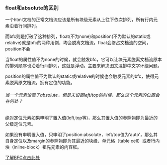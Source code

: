 ### float和absolute的区别

一个html文档的正常文档流应该是所有块级元素从上往下依次排列，所有行内元素沿着行间排列。

而bfc则是打破了这种排列，float(不为none)和position(不为默认的static或relative)就是bfc的两种用例，均会脱离文档流，float会挤占文档流的空间，position不会

当float的属性值不为none的时候，就会触发bfc，它可以让块元素脱离文档流原本的排列顺序也沿着行间排列，这就是浮动。主要来解决图文混排中文字环绕问题。

position的属性值不为默认的static或relative的时候也会触发元素的bfc，使得元素脱离原文档流，拥有定位的功能。


###### 当一个元素设置了absolute，但是未设置left/top的时候，那么这个元素的位置会在何处？


绝对定位元素如果申明了置入值(left,top等)，那么其置入值的参照物即为最近的父级定位元素。

如果没有申明置入值，只申明了position:absolute，left/top值为‘auto’，那么其自身定位以及margin的参照物即为其最近的块级、单元格（table cell）或者行内块（inline-block）祖先元素的内容框。



[了解BFC点击此处](https://github.com/xiaokuaizi/articles-summary/blob/master/A%20little%20bit%20of%20progress%20every%20day/css/BFC.md)


